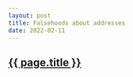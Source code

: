 ```yaml
---
layout: post
title: Falsehoods about addresses
date: 2022-02-11
---
```

<h2><a href="https://www.mjt.me.uk/posts/falsehoods-programmers-believe-about-addresses/">{{ page.title }}</a></h2>